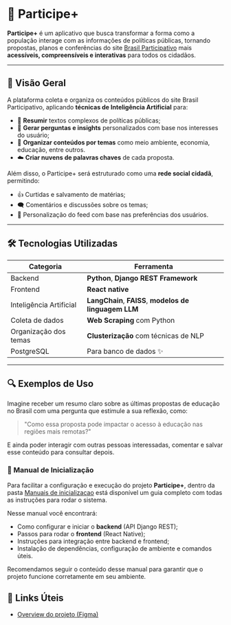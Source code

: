 
# 📲 Participe+

**Participe+** é um aplicativo que busca transformar a forma como a população interage com as informações de políticas públicas, tornando propostas, planos e conferências do site [Brasil Participativo](https://brasilparticipativo.presidencia.gov.br/) mais **acessíveis, compreensíveis e interativas** para todos os cidadãos.

---

## 🧠 Visão Geral

A plataforma coleta e organiza os conteúdos públicos do site Brasil Participativo, aplicando **técnicas de Inteligência Artificial** para:

- 📄 **Resumir** textos complexos de políticas públicas;
- 💬 **Gerar perguntas e insights** personalizados com base nos interesses do usuário;
- 🧭 **Organizar conteúdos por temas** como meio ambiente, economia, educação, entre outros.
- ☁️ **Criar nuvens de palavras chaves** de cada proposta.

Além disso, o Participe+ será estruturado como uma **rede social cidadã**, permitindo:

- 👍 Curtidas e salvamento de matérias;
- 🗨️ Comentários e discussões sobre os temas;
- 🔔 Personalização do feed com base nas preferências dos usuários.

---

## 🛠️ Tecnologias Utilizadas

| Categoria | Ferramenta |
|----------|------------|
| Backend  | **Python**, **Django REST Framework** |
| Frontend | **React native** |
| Inteligência Artificial | **LangChain**, **FAISS**, **modelos de linguagem LLM** |
| Coleta de dados | **Web Scraping** com Python |
| Organização dos temas | **Clusterização** com técnicas de NLP |
|  PostgreSQL | Para banco de dados ✨ |

---


## 🔍 Exemplos de Uso

Imagine receber um resumo claro sobre as últimas propostas de educação no Brasil com uma pergunta que estimule a sua reflexão, como:

> "Como essa proposta pode impactar o acesso à educação nas regiões mais remotas?"

E ainda poder interagir com outras pessoas interessadas, comentar e salvar esse conteúdo para consultar depois.

### 📁 Manual de Inicialização

Para facilitar a configuração e execução do projeto **Participe+**, dentro da pasta [Manuais de inicializacao](./Manuais%20de%20inicializacao) está disponível um guia completo com todas as instruções para rodar o sistema.

Nesse manual você encontrará:

- Como configurar e iniciar o **backend** (API Django REST);
- Passos para rodar o **frontend** (React Native);
- Instruções para integração entre backend e frontend;
- Instalação de dependências, configuração de ambiente e comandos úteis.

Recomendamos seguir o conteúdo desse manual para garantir que o projeto funcione corretamente em seu ambiente.


## 🔗 Links Úteis
- [Overview do projeto (Figma)](https://www.figma.com/board/aFnNYsRjCvHpSKfnyjTRZz/Overview-Participe-?node-id=0-1&p=f&t=ClxpcwCEi2E2Fa9L-0)


